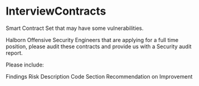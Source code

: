 # InterviewContracts
Smart Contract Set that may have some vulnerabilities. 

Halborn Offensive Security Engineers that are applying for a full time position, please audit these contracts and provide us with a Security audit report.

Please include:

Findings
Risk Description
Code Section
Recommendation on Improvement

